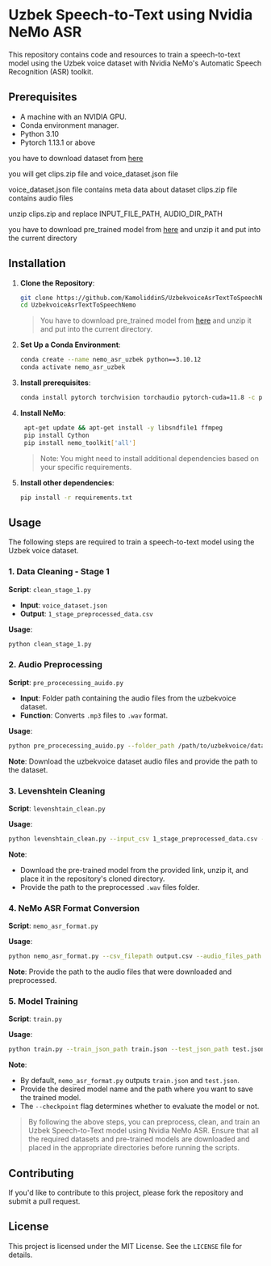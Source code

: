 

# Uzbek Speech-to-Text using Nvidia NeMo ASR

This repository contains code and resources to train a speech-to-text model using the Uzbek voice dataset with Nvidia NeMo's Automatic Speech Recognition (ASR) toolkit.

## Prerequisites

- A machine with an NVIDIA GPU.
- Conda environment manager.
- Python 3.10
- Pytorch 1.13.1 or above

you have to download dataset from [here](https://drive.google.com/drive/folders/18N5i7GD0LmUnNQok6BP3EC8PYov7pZDW) 

you will get clips.zip file and voice_dataset.json file

voice_dataset.json file contains meta data about dataset
clips.zip file contains audio files

unzip clips.zip  and replace INPUT_FILE_PATH, AUDIO_DIR_PATH


you have to download pre_trained model from [here](
https://dri)
and unzip it and put into the current directory


## Installation

1. **Clone the Repository**:
   ```bash
   git clone https://github.com/KamoliddinS/UzbekvoiceAsrTextToSpeechNemo.git
   cd UzbekvoiceAsrTextToSpeechNemo
   ```
   > You have to download pre_trained model from [here](https://dri) and unzip it and put into the current directory. 

2. **Set Up a Conda Environment**:
   ```bash
   conda create --name nemo_asr_uzbek python==3.10.12
   conda activate nemo_asr_uzbek
   ```
3. **Install prerequisites**:
   ```bash
   conda install pytorch torchvision torchaudio pytorch-cuda=11.8 -c pytorch -c nvidia
   ```

4. **Install NeMo**:
   ```bash
    apt-get update && apt-get install -y libsndfile1 ffmpeg
    pip install Cython
    pip install nemo_toolkit['all']
   ```
   > Note: You might need to install additional dependencies based on your specific requirements.

5. **Install other dependencies**:
   ```bash
   pip install -r requirements.txt
   ```


## Usage
The following steps are required to train a speech-to-text model using the Uzbek voice dataset.

### 1. Data Cleaning - Stage 1

**Script**: `clean_stage_1.py`

- **Input**: `voice_dataset.json`
- **Output**: `1_stage_preprocessed_data.csv`

**Usage**:
```bash
python clean_stage_1.py
```

### 2. Audio Preprocessing

**Script**: `pre_procecessing_auido.py`

- **Input**: Folder path containing the audio files from the uzbekvoice dataset.
- **Function**: Converts `.mp3` files to `.wav` format.

**Usage**:
```bash
python pre_procecessing_auido.py --folder_path /path/to/uzbekvoice/dataset
```
**Note**: Download the uzbekvoice dataset audio files and provide the path to the dataset.

### 3. Levenshtein Cleaning

**Script**: `levenshtain_clean.py`

**Usage**:
```bash
python levenshtain_clean.py --input_csv 1_stage_preprocessed_data.csv --audio_files_dir /path/to/preprocessed/wav/files --output_csv output.csv --model_path /path/to/pretrained/model
```
**Note**: 
- Download the pre-trained model from the provided link, unzip it, and place it in the repository's cloned directory.
- Provide the path to the preprocessed `.wav` files folder.

### 4. NeMo ASR Format Conversion

**Script**: `nemo_asr_format.py`

**Usage**:
```bash
python nemo_asr_format.py --csv_filepath output.csv --audio_files_path /path/to/audio/files --cer_threshold 0.18
```
**Note**: Provide the path to the audio files that were downloaded and preprocessed.

### 5. Model Training

**Script**: `train.py`

**Usage**:
```bash
python train.py --train_json_path train.json --test_json_path test.json --model_name model_name --model_save_path /path/to/save/model --checkpoint True --num_epochs 10
```
**Note**: 
- By default, `nemo_asr_format.py` outputs `train.json` and `test.json`.
- Provide the desired model name and the path where you want to save the trained model.
- The `--checkpoint` flag determines whether to evaluate the model or not.


> By following the above steps, you can preprocess, clean, and train an Uzbek Speech-to-Text model using Nvidia NeMo ASR. Ensure that all the required datasets and pre-trained models are downloaded and placed in the appropriate directories before running the scripts.


## Contributing

If you'd like to contribute to this project, please fork the repository and submit a pull request.

## License

This project is licensed under the MIT License. See the `LICENSE` file for details.
